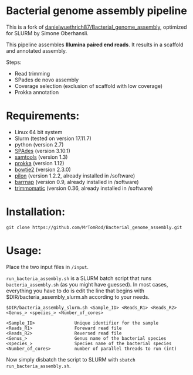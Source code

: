 Bacterial genome assembly pipeline
=======================

This is a fork of [danielwuethrich87/Bacterial_genome_assembly](https://github.com/danielwuethrich87/Bacterial_genome_assembly), optimized for SLURM by Simone Oberhansli.

This pipeline assembles **Illumina paired end reads**. It results in a scaffold and annotated assembly.

Steps:
- Read trimming
- SPades de novo assembly
- Coverage selection (exclusion of scaffold with low coverage)
- Prokka annotation

# Requirements:

- Linux 64 bit system
- Slurm (tested on version 17.11.7)
- python (version 2.7)
- [SPAdes](http://cab.spbu.ru/software/spades/) (version 3.10.1)
- [samtools](https://github.com/samtools/samtools) (version 1.3)
- [prokka](https://github.com/tseemann/prokka) (version 1.12)
- [bowtie2](http://bowtie-bio.sourceforge.net/bowtie2/index.shtml) (version 2.3.0)
- [pilon](https://github.com/broadinstitute/pilon/releases) (version 1.2.2, already installed in /software)
- [barrnap](https://github.com/tseemann/barrnap/tree/master/bin) (version 0.9, already installed in /software)
- [trimmomatic](http://www.usadellab.org/cms/?page=trimmomatic) (version 0.36, already installed in /software)

# Installation:

`git clone https://github.com/MrTomRod/Bacterial_genome_assembly.git`

# Usage:

Place the two input files in `/input`.

`run_bacteria_assembly.sh` is a SLURM batch script that runs `bacteria_assembly.sh` (as you might have guessed). In most cases, everything you have to do is edit the line that begins with $DIR/bacteria_assembly_slurm.sh according to your needs.

    $DIR/bacteria_assembly_slurm.sh <Sample_ID> <Reads_R1> <Reads_R2> <Genus_> <species_> <Number_of_cores>
 
    <Sample_ID>               Unique identifier for the sample
    <Reads_R1>                Foreward read file
    <Reads_R2>                Reversed read file
    <Genus_>                  Genus name of the bacterial species
    <species_>                Species name of the bacterial species
    <Number_of_cores>         number of parallel threads to run (int)
    
Now simply disbatch the script to SLURM with `sbatch run_bacteria_assembly.sh`.
